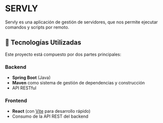 # SERVLY

Servly es una aplicación de gestión de servidores, que nos permite ejecutar comandos y scripts por remoto.

## 🧱 Tecnologías Utilizadas

Este proyecto está compuesto por dos partes principales:

### Backend
- **Spring Boot** (Java)
- **Maven** como sistema de gestión de dependencias y construcción
- API RESTful

### Frontend
- **React** (con [Vite](https://vitejs.dev/) para desarrollo rápido)
- Consumo de la API REST del backend


